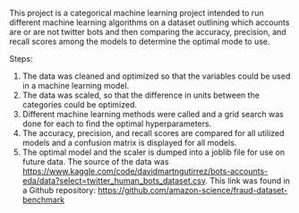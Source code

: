 This project is a categorical machine learning project intended to run different machine learning algorithms on a dataset outlining which accounts are or are not twitter bots and then comparing the accuracy, precision, and recall scores among the models to determine the optimal mode to use.

Steps:
1) The data was cleaned and optimized so that the variables could be used in a machine learning model.
2) The data was scaled, so that the difference in units between the categories could be optimized.
3) Different machine learning methods were called and a grid search was done for each to find the optimal hyperparameters.
4) The accuracy, precision, and recall scores are compared for all utilized models and a confusion matrix is displayed for all models.
5) The optimal model and the scaler is dumped into a joblib file for use on future data. 
The source of the data was https://www.kaggle.com/code/davidmartngutirrez/bots-accounts-eda/data?select=twitter_human_bots_dataset.csv. This link was found in a Github repository: https://github.com/amazon-science/fraud-dataset-benchmark
